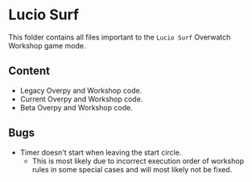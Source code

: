 # Lucio Surf
This folder contains all files important to the `Lucio Surf` Overwatch Workshop game mode.

## Content
- Legacy Overpy and Workshop code.
- Current Overpy and Workshop code.
- Beta Overpy and Workshop code.

## Bugs
- Timer doesn't start when leaving the start circle.
    - This is most likely due to incorrect execution order of workshop rules in some special cases and will most likely not be fixed.